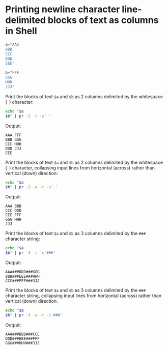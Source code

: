 # Printing newline character line-delimited blocks of text as columns in Shell

```sh
a="AAA
BBB
CCC
DDD
EEE"

b="FFF
GGG
HHH
JJJ"
```

Print the blocks of text `$a` and `$b` as 2 columns delimited by the whitespace (` `) character:

```sh
echo "$a
$b" | pr -2 -t -s' '
```

Output:

```
AAA FFF
BBB GGG
CCC HHH
DDD JJJ
EEE
```

Print the blocks of text `$a` and `$b` as 2 columns delimited by the whitespace (` `) character, collapsing input lines from horizontal (across) rather than vertical (down) direction:

```sh
echo "$a
$b" | pr -2 -a -t -s' '
```

Output:

```
AAA BBB
CCC DDD
EEE FFF
GGG HHH
JJJ
```

Print the blocks of text `$a` and `$b` as 3 columns delimited by the `###` character string:

```sh
echo "$a
$b" | pr -3 -t -s'###'
```

Output:

```
AAA###DDD###GGG
BBB###EEE###HHH
CCC###FFF###JJJ
```

Print the blocks of text `$a` and `$b` as 3 columns delimited by the `###` character string, collapsing input lines from horizontal (across) rather than vertical (down) direction:

```sh
echo "$a
$b" | pr -3 -a -t -s'###'
```

Output:

```
AAA###BBB###CCC
DDD###EEE###FFF
GGG###HHH###JJJ
```
